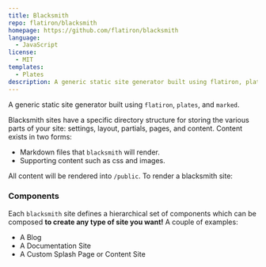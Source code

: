 ```yaml
---
title: Blacksmith
repo: flatiron/blacksmith
homepage: https://github.com/flatiron/blacksmith
language:
  - JavaScript
license:
  - MIT
templates:
  - Plates
description: A generic static site generator built using flatiron, plates, and marked.
---
```


A generic static site generator built using `flatiron`, `plates`, and `marked`.

Blacksmith sites have a specific directory structure for storing the various parts of your site: settings, layout, partials, pages, and content. Content exists in two forms:

* Markdown files that `blacksmith` will render.
* Supporting content such as css and images.

All content will be rendered into `/public`. To render a blacksmith site:

### Components

Each `blacksmith` site defines a hierarchical set of components which can be composed **to create any type of site you want!** A couple of examples:

* A Blog
* A Documentation Site
* A Custom Splash Page or Content Site
